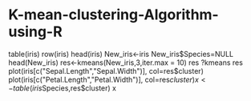 # K-mean-clustering-Algorithm-using-R 
table(iris)
row(iris)
head(iris)
New_iris<-iris
New_iris$Species=NULL
head(New_iris)
res<-kmeans(New_iris,3,iter.max = 10)
res
?kmeans
res
plot(iris[c("Sepal.Length","Sepal.Width")], col=res$cluster)
plot(iris[c("Petal.Length","Petal.Width")], col=res$cluster)
x<-table(iris$Species,res$cluster)
x
